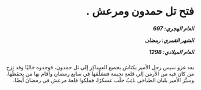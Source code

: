 <h1 dir="rtl">فتح تل حمدون ومرعش .</h1>

<h5 dir="rtl">العام الهجري:  697

الشهر القمري: رمضان

العام الميلادي: 1298</h5>

<p dir="rtl">بعد غزو سيس رحل الأمير بكتاش بجميع العساكِرِ إلى تل حمدون، فوجدوه خاليًا وقد نزح من كان فيه من الأرمن إلى قلعةِ نجيمة فتسَلَّمَها في سابع رمضان وأقام بها من يحفَظُها، وسيَّرَ الأمير بلبان الطباخي نائِبُ حلَب عسكرًا، فملكوا قلعةَ مرعش في رمضانَ أيضًا.</p></br>
